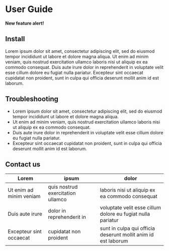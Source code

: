 # User Guide

__New feature alert!__


## Install

Lorem ipsum dolor sit amet, consectetur adipiscing elit, sed do eiusmod tempor incididunt ut labore et dolore magna aliqua. Ut enim ad minim veniam, quis nostrud exercitation ullamco laboris nisi ut aliquip ex ea commodo consequat. Duis aute irure dolor in reprehenderit in voluptate velit esse cillum dolore eu fugiat nulla pariatur. Excepteur sint occaecat cupidatat non proident, sunt in culpa qui officia deserunt mollit anim id est laborum.

## Troubleshooting

- Lorem ipsum dolor sit amet, consectetur adipiscing elit, sed do eiusmod tempor incididunt ut labore et dolore magna aliqua. 
- Ut enim ad minim veniam, quis nostrud exercitation ullamco laboris nisi ut aliquip ex ea commodo consequat. 
- Duis aute irure dolor in reprehenderit in voluptate velit esse cillum dolore eu fugiat nulla pariatur. 
- Excepteur sint occaecat cupidatat non proident, sunt in culpa qui officia deserunt mollit anim id est laborum.

## Contact us

| Lorem        | ipsum           | dolor  |
| ------------- |-------------| -----|
| Ut enim ad minim veniam     | quis nostrud exercitation ullamco | laboris nisi ut aliquip ex ea commodo consequat |
| Duis aute irure      | dolor in reprehenderit in      |   voluptate velit esse cillum dolore eu fugiat nulla pariatur |
| Excepteur sint occaecat | cupidatat non proident      |    sunt in culpa qui officia deserunt mollit anim id est laborum |
